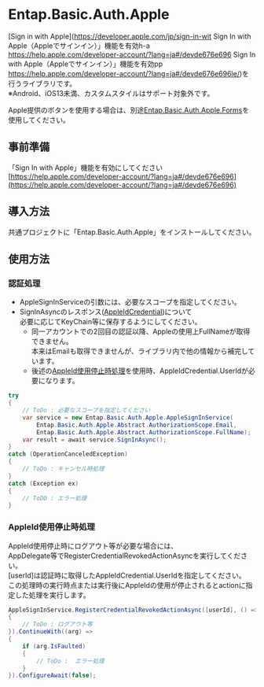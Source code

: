 ﻿# Entap.Basic.Auth.Apple  
[Sign in with Apple](https://developer.apple.com/jp/sign-in-wit
Sign In with Apple（Appleでサインイン）」機能を有効h-a
https://help.apple.com/developer-account/?lang=ja#/devde676e696
Sign In with Apple（Appleでサインイン）」機能を有効pp
https://help.apple.com/developer-account/?lang=ja#/devde676e696le/)を行うライブラリです。  
※Android、iOS13未満、カスタムスタイルはサポート対象外です。

Apple提供のボタンを使用する場合は、別途[Entap.Basic.Auth.Apple.Forms](https://github.com/entap/Entap.Basic/tree/main/Source/Entap.Basic.Auth.Apple.Forms/Entap.Basic.Auth.Apple.Forms.NuGet)を使用してください。


## 事前準備
「Sign In with Apple」機能を有効にしてください  
[https://help.apple.com/developer-account/?lang=ja#/devde676e696](https://help.apple.com/developer-account/?lang=ja#/devde676e696)

## 導入方法
共通プロジェクトに「Entap.Basic.Auth.Apple」をインストールしてください。  

## 使用方法
### 認証処理
* AppleSignInServiceの引数には、必要なスコープを指定してください。
* SignInAsyncのレスポンス([AppleIdCredential](../Entap.Basic.Auth.Apple.Abstract.AppleIdCredential))について  
必要に応じてKeyChain等に保存するようにしてください。
  * 同一アカウントでの2回目の認証以降、Appleの使用上FullNameが取得できません。  
  本来はEmailも取得できませんが、ライブラリ内で他の情報から補完しています。
  * 後述の[AppleId使用停止時処理](#appleid使用停止時処理)を使用時、AppleIdCredential.UserIdが必要になります。  
```csharp
try
{
    // ToDo : 必要なスコープを指定してください
    var service = new Entap.Basic.Auth.Apple.AppleSignInService(
        Entap.Basic.Auth.Apple.Abstract.AuthorizationScope.Email,
        Entap.Basic.Auth.Apple.Abstract.AuthorizationScope.FullName);
    var result = await service.SignInAsync();
}
catch (OperationCanceledException)
{
    // ToDo : キャンセル時処理
}
catch (Exception ex)
{
    // ToDO : エラー処理
}
```

### AppleId使用停止時処理  
AppleId使用停止時にログアウト等が必要な場合には、  
AppDelegate等でRegisterCredentialRevokedActionAsyncを実行してください。  
[userId]は認証時に取得したAppleIdCredential.UserIdを指定してください。  
この処理時の実行時点または実行後にAppleIdの使用が停止されるとactionに指定した処理を実行します。
```csharp
AppleSignInService.RegisterCredentialRevokedActionAsync([userId], () =>
{
    // ToDo : ログアウト等
}).ContinueWith((arg) =>
{
    if (arg.IsFaulted)
    {
        // ToDo :  エラー処理
    }
}).ConfigureAwait(false);
```